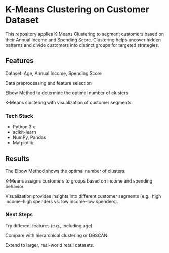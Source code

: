 # K-Means Clustering on Customer Dataset

This repository applies K-Means Clustering to segment customers based on their Annual Income and Spending Score. Clustering helps uncover hidden patterns and divide customers into distinct groups for targeted strategies.

## Features

Dataset: Age, Annual Income, Spending Score

Data preprocessing and feature selection

Elbow Method to determine the optimal number of clusters

K-Means clustering with visualization of customer segments

### Tech Stack

- Python 3.x
- scikit-learn
- NumPy, Pandas
- Matplotlib

## Results

The Elbow Method shows the optimal number of clusters.

K-Means assigns customers to groups based on income and spending behavior.

Visualization provides insights into different customer segments (e.g., high income–high spenders vs. low income–low spenders).

### Next Steps

Try different features (e.g., including age).

Compare with hierarchical clustering or DBSCAN.

Extend to larger, real-world retail datasets.
